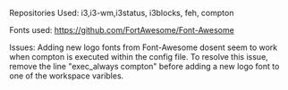 Repositories Used:
i3,i3-wm,i3status, i3blocks, feh, compton

Fonts used:
https://github.com/FortAwesome/Font-Awesome

Issues:
Adding new logo fonts from Font-Awesome dosent seem to work when compton is executed within the config file. To resolve this issue, remove the line "exec_always compton" before adding a new logo font to one of the workspace varibles.
